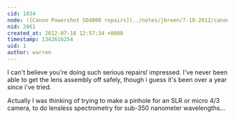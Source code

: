 ```yaml
---
cid: 1034
node: ![Canon Powershot SD4000 repairs](../notes/jbreen/7-18-2012/canon-powershot-sd4000-repairs)
nid: 2861
created_at: 2012-07-18 12:57:34 +0000
timestamp: 1342616254
uid: 1
author: warren
---
```


I can't believe you're doing such serious repairs! impressed. I've never been able to get the lens assembly off safely, though i guess it's been over a year since i've tried. 

Actually I was thinking of trying to make a pinhole for an SLR or micro 4/3 camera, to do lensless spectrometry for sub-350 nanometer wavelengths...